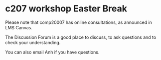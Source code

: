 c207 workshop Easter Break
===========================
Please note that comp20007 has online consultations,
as announced in LMS Canvas.

The Discussion Forum is a good place to discuss, 
to ask questions and to check your understanding.

You can also email Anh if you have questions.


